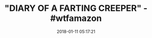 ---
title: '"DIARY OF A FARTING CREEPER" - #wtfamazon'
name: >-
  Diary of a Farting Creeper: Book 1: Why Does the Creeper Fart When He Should
  Explode?
date: '2018-01-11 05:17:21'
buy_now: >-
  https://www.amazon.com/Diary-Farting-Creeper-Should-Explode-ebook/dp/B015S7R6HO?SubscriptionId=AKIAIA5RBQIWQVTCUEUQ&tag=coldcutdeals-20&linkCode=xm2&camp=2025&creative=165953&creativeASIN=B015S7R6HO
description_markdown: >-
  Diary of a Farting Creeper: Book 1: Why Does the Creeper Fart When He Should
  Explode?

   
tweet_id_str: '951322112865730560'
price: ''
you_save: ''
asin: B015S7R6HO
image: 'https://images-na.ssl-images-amazon.com/images/I/51P0hrxqpfL.jpg'

---